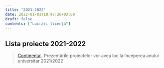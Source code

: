 ```yaml
---
title: "2021-2022"
date: 2022-01-01T18:47:20+03:00
draft: false
contents: ["Lucrări licență"]
---
```

## Lista proiecte 2021-2022
> [Continental](https://drive.google.com/file/d/1ZmuWrHEW3l9adg9YP2wx5sQb2f3C74LC/view?usp=sharing). Prezentările proiectelor vor avea loc la începerea anului universitar 2021/2022
